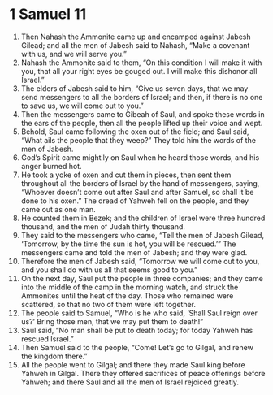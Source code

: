 ﻿
# 1 Samuel 11
1. Then Nahash the Ammonite came up and encamped against Jabesh Gilead; and all the men of Jabesh said to Nahash, “Make a covenant with us, and we will serve you.” 
2. Nahash the Ammonite said to them, “On this condition I will make it with you, that all your right eyes be gouged out. I will make this dishonor all Israel.” 
3. The elders of Jabesh said to him, “Give us seven days, that we may send messengers to all the borders of Israel; and then, if there is no one to save us, we will come out to you.” 
4. Then the messengers came to Gibeah of Saul, and spoke these words in the ears of the people, then all the people lifted up their voice and wept. 
5. Behold, Saul came following the oxen out of the field; and Saul said, “What ails the people that they weep?” They told him the words of the men of Jabesh. 
6. God’s Spirit came mightily on Saul when he heard those words, and his anger burned hot. 
7. He took a yoke of oxen and cut them in pieces, then sent them throughout all the borders of Israel by the hand of messengers, saying, “Whoever doesn’t come out after Saul and after Samuel, so shall it be done to his oxen.” The dread of Yahweh fell on the people, and they came out as one man. 
8. He counted them in Bezek; and the children of Israel were three hundred thousand, and the men of Judah thirty thousand. 
9. They said to the messengers who came, “Tell the men of Jabesh Gilead, ‘Tomorrow, by the time the sun is hot, you will be rescued.’” The messengers came and told the men of Jabesh; and they were glad. 
10. Therefore the men of Jabesh said, “Tomorrow we will come out to you, and you shall do with us all that seems good to you.” 
11. On the next day, Saul put the people in three companies; and they came into the middle of the camp in the morning watch, and struck the Ammonites until the heat of the day. Those who remained were scattered, so that no two of them were left together. 
12. The people said to Samuel, “Who is he who said, ‘Shall Saul reign over us?’ Bring those men, that we may put them to death!” 
13. Saul said, “No man shall be put to death today; for today Yahweh has rescued Israel.” 
14. Then Samuel said to the people, “Come! Let’s go to Gilgal, and renew the kingdom there.” 
15. All the people went to Gilgal; and there they made Saul king before Yahweh in Gilgal. There they offered sacrifices of peace offerings before Yahweh; and there Saul and all the men of Israel rejoiced greatly. 
